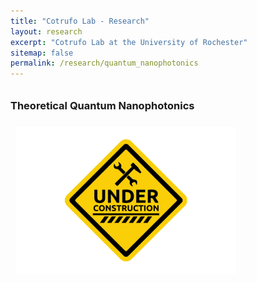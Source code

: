 ```yaml
---
title: "Cotrufo Lab - Research"
layout: research
excerpt: "Cotrufo Lab at the University of Rochester"
sitemap: false
permalink: /research/quantum_nanophotonics
---
```

<div class="row">
<h3 style="padding-top:10px; padding-bottom:0px">Theoretical Quantum Nanophotonics</h3>
<img src="/images/under-construction.jpg" style="float: center; width: 70%; margin:8px;" />
</div>